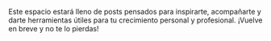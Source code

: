 <p>Este espacio estará lleno de posts pensados para inspirarte, acompañarte y darte herramientas útiles para tu crecimiento personal y profesional. ¡Vuelve en breve y no te lo pierdas!</p>
